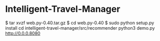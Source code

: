 # Intelligent-Travel-Manager



$ tar xvzf web.py-0.40.tar.gz
$ cd web.py-0.40
$ sudo python setup.py install
cd intelligent-travel-manager/src/recommender
python3 demo.py
http://0.0.0.8080

